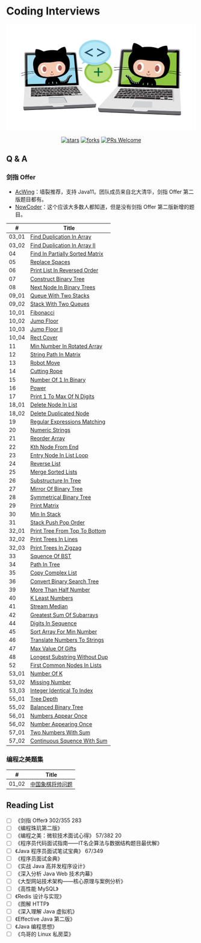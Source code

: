 # Coding Interviews

<p align="center">
  <a href="https://github.com/doocs/coding-interview"><img src="/img/github-doocs-yanglbme-collabocats.png" alt="Coding-Interviews"></a>
</p>

<p align="center">
  <a href="https://github.com/doocs/coding-interview/stargazers"><img src="https://img.shields.io/github/stars/doocs/coding-interview.svg" alt="stars"></a>
  <a href="https://github.com/doocs/coding-interview/network/members"><img src="https://img.shields.io/github/forks/doocs/coding-interview.svg" alt="forks"></a>
  <a href="http://makeapullrequest.com"><img src="https://img.shields.io/badge/PRs-Welcome-brightgreen.svg" alt="PRs Welcome"></a>
</p>


## Q & A
### 剑指 Offer

- [AcWing](https://www.acwing.com/problem/)：墙裂推荐，支持 Java11。团队成员来自北大清华，剑指 Offer 第二版题目都有。
- [NowCoder](https://www.nowcoder.com/ta/coding-interviews)：这个应该大多数人都知道，但是没有剑指 Offer 第二版新增的题目。


| # | Title |
|---|---|
| 03_01 | [Find Duplication In Array](/solution/剑指Offer/03_01_DuplicationInArray) |
| 03_02 | [Find Duplication In Array II](/solution/剑指Offer/03_02_DuplicationInArrayNoEdit) |
| 04 | [Find In Partially Sorted Matrix](/solution/剑指Offer/04_FindInPartiallySortedMatrix) |
| 05 | [Replace Spaces](/solution/剑指Offer/05_ReplaceSpaces) |
| 06 | [Print List In Reversed Order](/solution/剑指Offer/06_PrintListInReversedOrder) |
| 07 | [Construct Binary Tree](/solution/剑指Offer/07_ConstructBinaryTree) |
| 08 | [Next Node In Binary Trees](/solution/剑指Offer/08_NextNodeInBinaryTrees) |
| 09_01 | [Queue With Two Stacks](/solution/剑指Offer/09_01_QueueWithTwoStacks) |
| 09_02 | [Stack With Two Queues](/solution/剑指Offer/09_02_StackWithTwoQueues) |
| 10_01 | [Fibonacci](/solution/剑指Offer/10_01_Fibonacci) |
| 10_02 | [Jump Floor](/solution/剑指Offer/10_02_JumpFloor) |
| 10_03 | [Jump Floor II](/solution/剑指Offer/10_03_JumpFloorII) |
| 10_04 | [Rect Cover](/solution/剑指Offer/10_04_RectCover) |
| 11 | [Min Number In Rotated Array](/solution/剑指Offer/11_MinNumberInRotatedArray) |
| 12 | [String Path In Matrix](/solution/剑指Offer/12_StringPathInMatrix) |
| 13 | [Robot Move](/solution/剑指Offer/13_RobotMove) |
| 14 | [Cutting Rope](/solution/剑指Offer/14_CuttingRope) |
| 15 | [Number Of 1 In Binary](/solution/剑指Offer/15_NumberOf1InBinary) |
| 16 | [Power](/solution/剑指Offer/16_Power) |
| 17 | [Print 1 To Max Of N Digits](/solution/剑指Offer/17_Print1ToMaxOfNDigits) |
| 18_01 | [Delete Node In List](/solution/剑指Offer/18_01_DeleteNodeInList) |
| 18_02 | [Delete Duplicated Node](/solution/剑指Offer/18_02_DeleteDuplicatedNode) |
| 19 | [Regular Expressions Matching](/solution/剑指Offer/19_RegularExpressionsMatching) |
| 20 | [Numeric Strings](/solution/剑指Offer/20_NumericStrings) |
| 21 | [Reorder Array](/solution/剑指Offer/21_ReorderArray) |
| 22 | [Kth Node From End](/solution/剑指Offer/22_KthNodeFromEnd) |
| 23 | [Entry Node In List Loop](/solution/剑指Offer/23_EntryNodeInListLoop) |
| 24 | [Reverse List](/solution/剑指Offer/24_ReverseList) |
| 25 | [Merge Sorted Lists](/solution/剑指Offer/25_MergeSortedLists) |
| 26 | [Substructure In Tree](/solution/剑指Offer/26_SubstructureInTree) |
| 27 | [Mirror Of Binary Tree](/solution/剑指Offer/27_MirrorOfBinaryTree) |
| 28 | [Symmetrical Binary Tree](/solution/剑指Offer/28_SymmetricalBinaryTree) |
| 29 | [Print Matrix](/solution/剑指Offer/29_PrintMatrix) |
| 30 | [Min In Stack](/solution/剑指Offer/30_MinInStack) |
| 31 | [Stack Push Pop Order](/solution/剑指Offer/31_StackPushPopOrder) |
| 32_01 | [Print Tree From Top To Bottom](/solution/剑指Offer/32_01_PrintTreeFromTopToBottom) |
| 32_02 | [Print Trees In Lines](/solution/剑指Offer/32_02_PrintTreesInLines) |
| 32_03 | [Print Trees In Zigzag](/solution/剑指Offer/32_03_PrintTreesInZigzag) |
| 33 | [Squence Of BST](/solution/剑指Offer/33_SquenceOfBST) |
| 34 | [Path In Tree](/solution/剑指Offer/34_PathInTree) |
| 35 | [Copy Complex List](/solution/剑指Offer/35_CopyComplexList) |
| 36 | [Convert Binary Search Tree](/solution/剑指Offer/36_ConvertBinarySearchTree) |
| 39 | [More Than Half Number](/solution/剑指Offer/39_MoreThanHalfNumber) |
| 40 | [K Least Numbers](/solution/剑指Offer/40_KLeastNumbers) |
| 41 | [Stream Median](/solution/剑指Offer/41_StreamMedian) |
| 42 | [Greatest Sum Of Subarrays](/solution/剑指Offer/42_GreatestSumOfSubarrays) |
| 44 | [Digits In Sequence](/solution/剑指Offer/44_DigitsInSequence) |
| 45 | [Sort Array For Min Number](/solution/剑指Offer/45_SortArrayForMinNumber) |
| 46 | [Translate Numbers To Strings](/solution/剑指Offer/46_TranslateNumbersToStrings) |
| 47 | [Max Value Of Gifts](/solution/剑指Offer/47_MaxValueOfGifts) |
| 48 | [Longest Substring Without Dup](/solution/剑指Offer/48_LongestSubstringWithoutDup) |
| 52 | [First Common Nodes In Lists](/solution/剑指Offer/52_FirstCommonNodesInLists) |
| 53_01 | [Number Of K](/solution/剑指Offer/53_01_NumberOfK) |
| 53_02 | [Missing Number](/solution/剑指Offer/53_02_MissingNumber) |
| 53_03 | [Integer Identical To Index](/solution/剑指Offer/53_03_IntegerIdenticalToIndex) |
| 55_01 | [Tree Depth](/solution/剑指Offer/55_01_TreeDepth) |
| 55_02 | [Balanced Binary Tree](/solution/剑指Offer/55_02_BalancedBinaryTree) |
| 56_01 | [Numbers Appear Once](/solution/剑指Offer/56_01_NumbersAppearOnce) |
| 56_02 | [Number Appearing Once](/solution/剑指Offer/56_02_NumberAppearingOnce) |
| 57_01 | [Two Numbers With Sum](/solution/剑指Offer/57_01_TwoNumbersWithSum) |
| 57_02 | [Continuous Squence With Sum](/solution/剑指Offer/57_02_ContinuousSquenceWithSum) |

### 编程之美题集
| # | Title |
|---|---|
| 01_02 | [中国象棋将帅问题](/solution/编程之美/01_02_中国象棋将帅问题) |

## Reading List
- [ ] 《剑指 Offer》 302/355 283
- [ ] 《编程珠玑第二版》 
- [ ] 《编程之美：微软技术面试心得》 57/382  20
- [ ] 《程序员代码面试指南——IT名企算法与数据结构题目最优解》
- [ ] 《Java 程序员面试笔试宝典》 67/349
- [ ] 《程序员面试金典》
- [ ] 《实战 Java 高并发程序设计》
- [ ] 《深入分析 Java Web 技术内幕》
- [ ] 《大型网站技术架构——核心原理与案例分析》
- [ ] 《高性能 MySQL》
- [ ] 《Redis 设计与实现》
- [ ] 《图解 HTTP》
- [ ] 《深入理解 Java 虚拟机》
- [ ] 《Effective Java 第二版》
- [ ] 《Java 编程思想》
- [ ] 《鸟哥的 Linux 私房菜》